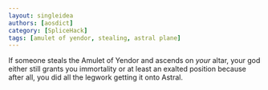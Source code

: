 ```yaml
---
layout: singleidea
authors: [aosdict]
category: [SpliceHack]
tags: [amulet of yendor, stealing, astral plane]
---
```

If someone steals the Amulet of Yendor and ascends on *your* altar, your god either still grants you immortality or at least an exalted position because after all, you did all the legwork getting it onto Astral.
